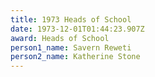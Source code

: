 ```yaml
---
title: 1973 Heads of School
date: 1973-12-01T01:44:23.907Z
award: Heads of School
person1_name: Savern Reweti
person2_name: Katherine Stone
---
```


